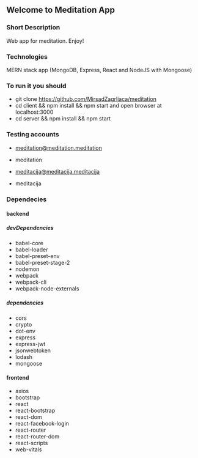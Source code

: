 ## Welcome to Meditation App

### Short Description

Web app for meditation. Enjoy!

### Technologies

MERN stack app (MongoDB, Express, React and NodeJS with Mongoose)

### To run it you should

- git clone https://github.com/MirsadZagrljaca/meditation
- cd client && npm install && npm start and open browser at localhost:3000
- cd server && npm install && npm start

### Testing accounts

- meditation@meditation.meditation
- meditation

- meditacija@meditacija.meditacija
- meditacija

### Dependecies

#### backend

##### devDependencies

- babel-core
- babel-loader
- babel-preset-env
- babel-preset-stage-2
- nodemon
- webpack
- webpack-cli
- webpack-node-externals

##### dependencies

- cors
- crypto
- dot-env
- express
- express-jwt
- jsonwebtoken
- lodash
- mongoose

#### frontend

- axios
- bootstrap
- react
- react-bootstrap
- react-dom
- react-facebook-login
- react-router
- react-router-dom
- react-scripts
- web-vitals